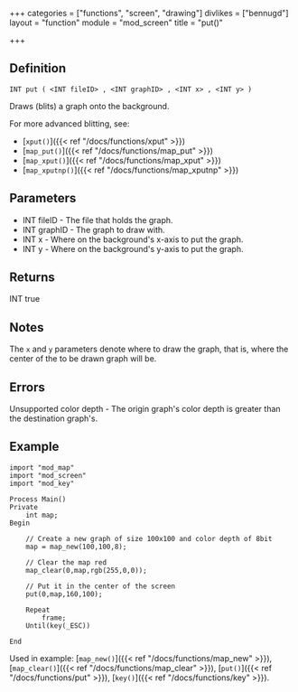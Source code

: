 +++
categories = ["functions", "screen", "drawing"]
divlikes = ["bennugd"]
layout = "function"
module = "mod_screen"
title = "put()"

+++

## Definition

    INT put ( <INT fileID> , <INT graphID> , <INT x> , <INT y> )

Draws (blits) a graph onto the background.

For more advanced blitting, see:

- [`xput()`]({{< ref "/docs/functions/xput" >}})
- [`map_put()`]({{< ref "/docs/functions/map_put" >}})
- [`map_xput()`]({{< ref "/docs/functions/map_xput" >}})
- [`map_xputnp()`]({{< ref "/docs/functions/map_xputnp" >}})

## Parameters

- INT fileID - The file that holds the graph.
- INT graphID - The graph to draw with.
- INT x - Where on the background's x-axis to put the graph.
- INT y - Where on the background's y-axis to put the graph.

## Returns

INT true

## Notes

The `x` and `y` parameters denote where to draw the graph, that is, where the center of the to be drawn graph will be.

## Errors

Unsupported color depth - The origin graph's color depth is greater than the destination graph's.

## Example

```
import "mod_map"
import "mod_screen"
import "mod_key"

Process Main()
Private
    int map;
Begin

    // Create a new graph of size 100x100 and color depth of 8bit
    map = map_new(100,100,8);

    // Clear the map red
    map_clear(0,map,rgb(255,0,0));

    // Put it in the center of the screen
    put(0,map,160,100);

    Repeat
        frame;
    Until(key(_ESC))

End
```

Used in example: [`map_new()`]({{< ref "/docs/functions/map_new" >}}), [`map_clear()`]({{< ref "/docs/functions/map_clear" >}}), [`put()`]({{< ref "/docs/functions/put" >}}), [`key()`]({{< ref "/docs/functions/key" >}}).
